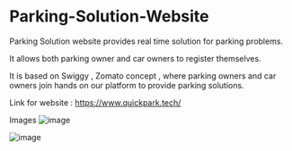 # Parking-Solution-Website

Parking Solution website provides real time solution for parking problems.

It allows both parking owner and car owners to register themselves.

It is based on Swiggy , Zomato concept , where parking owners and car owners join hands on our platform to provide parking solutions.

Link for website :
https://www.quickpark.tech/

Images
![image](https://user-images.githubusercontent.com/84377128/163546040-1b548510-8cff-447b-bc1d-3e122cb1cb4d.png)

![image](https://user-images.githubusercontent.com/84377128/163546092-760ff106-5112-4e5c-a5f1-9e01a873b0e1.png)


